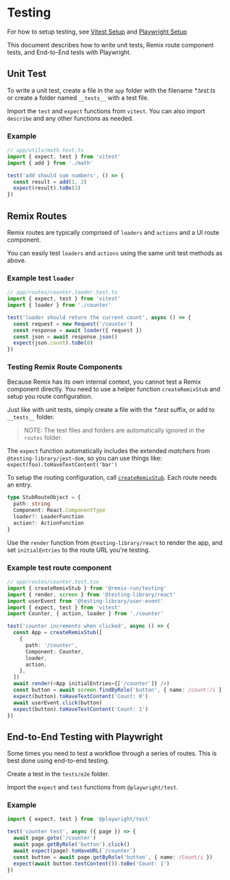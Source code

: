 # Testing

For how to setup testing, see [Vitest Setup](./setup/vitest.md) and [Playwright Setup](./setup/playwright.md)

This document describes how to write unit tests, Remix route component tests,
and End-to-End tests with Playwright.

## Unit Test

To write a unit test, create a file in the `app` folder with the filename
_\*.test.ts_ or create a folder named `__tests__` with a test file.

Import the `test` and `expect` functions from `vitest`. You can also import
`describe` and any other functions as needed.

### Example

```ts
// app/utils/math.test.ts
import { expect, test } from 'vitest'
import { add } from './math'

test('add should sum numbers', () => {
  const result = add(1, 2)
  expect(result).toBe(3)
})
```

## Remix Routes

Remix routes are typically comprised of `loaders` and `actions` and a UI route
component.

You can easily test `loaders` and `actions` using the same unit test methods as
above.

### Example test `loader`

```ts
// app/routes/counter.loader.test.ts
import { expect, test } from 'vitest'
import { loader } from './counter'

test('loader should return the current count', async () => {
  const request = new Request('/counter')
  const response = await loader({ request })
  const json = await response.json()
  expect(json.count).toBe(0)
})
```

### Testing Remix Route Components

Because Remix has its own internal context, you cannot test a Remix component
directly. You need to use a helper function `createRemixStub` and setup you
route configuration.

Just like with unit tests, simply create a file with the _\*.test_ suffix, or
add to `__tests__` folder.

> NOTE: The test files and folders are automatically ignored in the `routes`
> folder.

The `expect` function automatically includes the extended _matchers_ from
`@testing-library/jest-dom`, so you can use things like:
`expect(foo).toHaveTextContent('bar')`

To setup the routing configuration, call
[`createRemixStub`](https://github.com/remix-run/remix/blob/main/packages/remix-testing/create-remix-stub.tsx).
Each route needs an entry.

```ts
type StubRouteObject = {
  path: string
  Component: React.ComponentType
  loader?: LoaderFunction
  action?: ActionFunction
}
```

Use the `render` function from `@testing-library/react` to render the app, and
set `initialEntries` to the route URL you're testing.

### Example test route component

```ts
// app/routes/counter.test.tsx
import { createRemixStub } from '@remix-run/testing'
import { render, screen } from '@testing-library/react'
import userEvent from '@testing-library/user-event'
import { expect, test } from 'vitest'
import Counter, { action, loader } from './counter'

test('counter increments when clicked', async () => {
  const App = createRemixStub([
    {
      path: '/counter',
      Component: Counter,
      loader,
      action,
    },
  ])
  await render(<App initialEntries={['/counter']} />)
  const button = await screen.findByRole('button', { name: /count:/i })
  expect(button).toHaveTextContent('Count: 0')
  await userEvent.click(button)
  expect(button).toHaveTextContent('Count: 1')
})
```

## End-to-End Testing with Playwright

Some times you need to test a workflow through a series of
routes. This is best done using end-to-end testing.

Create a test in the `tests/e2e` folder.

Import the `expect` and `test` functions from `@playwright/test`.

### Example

```ts
import { expect, test } from '@playwright/test'

test('counter test', async ({ page }) => {
  await page.goto('/counter')
  await page.getByRole('button').click()
  await expect(page).toHaveURL(`/counter`)
  const button = await page.getByRole('button', { name: /Count/i })
  expect(await button.textContent()).toBe('Count: 1')
})
```
